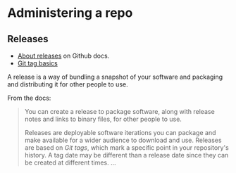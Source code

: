 # Administering a repo

## Releases

- [About releases](https://help.github.com/en/github/administering-a-repository/about-releases) on Github docs.
- [Git tag basics](https://git-scm.com/book/en/v2/Git-Basics-Tagging)

A release is a way of bundling a snapshot of your software and packaging and distributing it for other people to use.

From the docs:

> You can create a release to package software, along with release notes and links to binary files, for other people to use.
>
> Releases are deployable software iterations you can package and make available for a wider audience to download and use.
> Releases are based on _Git tags_, which mark a specific point in your repository's history. A tag date may be different than a release date since they can be created at different times. ...
